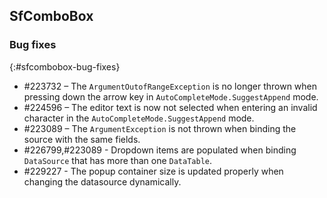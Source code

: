 ## SfComboBox

### Bug fixes
{:#sfcombobox-bug-fixes}

* \#223732 – The `ArgumentOutofRangeException` is no longer thrown when pressing down the arrow key in `AutoCompleteMode.SuggestAppend` mode.
* \#224596 – The editor text is now not selected when entering an invalid character in the `AutoCompleteMode.SuggestAppend` mode.
* \#223089 – The `ArgumentException` is not thrown when binding the source with the same fields.
* \#226799,#223089 - Dropdown items are populated when binding `DataSource` that has more than one `DataTable`.
* \#229227 -  The popup container size is updated properly when changing the datasource dynamically.
